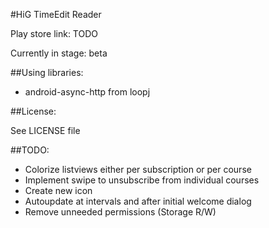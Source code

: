 #HiG TimeEdit Reader

Play store link: TODO

Currently in stage: beta


##Using libraries:

* android-async-http from loopj

##License:

See LICENSE file

##TODO:

* Colorize listviews either per subscription or per course
* Implement swipe to unsubscribe from individual courses
* Create new icon
* Autoupdate at intervals and after initial welcome dialog
* Remove unneeded permissions (Storage R/W)
